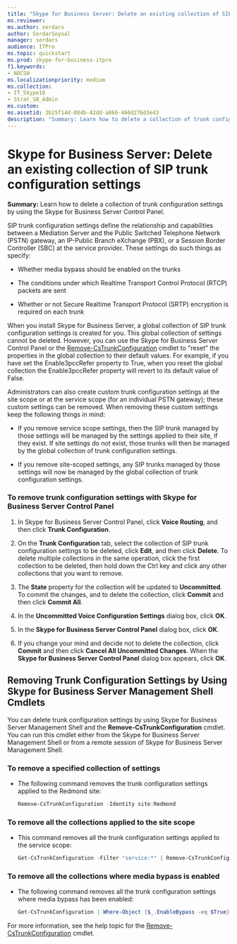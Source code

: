 ```yaml
---
title: "Skype for Business Server: Delete an existing collection of SIP trunk configuration settings"
ms.reviewer: 
ms.author: serdars
author: SerdarSoysal
manager: serdars
audience: ITPro
ms.topic: quickstart
ms.prod: skype-for-business-itpro
f1.keywords:
- NOCSH
ms.localizationpriority: medium
ms.collection: 
- IT_Skype16
- Strat_SB_Admin
ms.custom: 
ms.assetid: 3b25f14d-884b-42dd-a866-460d276d3e43
description: "Summary: Learn how to delete a collection of trunk configuration settings by using the Skype for Business Server Control Panel."
---
```


# Skype for Business Server: Delete an existing collection of SIP trunk configuration settings 
 
**Summary:** Learn how to delete a collection of trunk configuration settings by using the Skype for Business Server Control Panel.
  
SIP trunk configuration settings define the relationship and capabilities between a Mediation Server and the Public Switched Telephone Network (PSTN) gateway, an IP-Public Branch eXchange (PBX), or a Session Border Controller (SBC) at the service provider. These settings do such things as specify:
  
- Whether media bypass should be enabled on the trunks
    
- The conditions under which Realtime Transport Control Protocol (RTCP) packets are sent
    
- Whether or not Secure Realtime Transport Protocol (SRTP) encryption is required on each trunk
    
When you install Skype for Business Server, a global collection of SIP trunk configuration settings is created for you. This global collection of settings cannot be deleted. However, you can use the Skype for Business Server Control Panel or the [Remove-CsTrunkConfiguration](/powershell/module/skype/remove-cstrunkconfiguration) cmdlet to "reset" the properties in the global collection to their default values. For example, if you have set the Enable3pccRefer property to True, when you reset the global collection the Enable3pccRefer property will revert to its default value of False.
  
Administrators can also create custom trunk configuration settings at the site scope or at the service scope (for an individual PSTN gateway); these custom settings can be removed. When removing these custom settings keep the following things in mind:
  
- If you remove service scope settings, then the SIP trunk managed by those settings will be managed by the settings applied to their site, if they exist. If site settings do not exist, those trunks will then be managed by the global collection of trunk configuration settings.
    
- If you remove site-scoped settings, any SIP trunks managed by those settings will now be managed by the global collection of trunk configuration settings.
    
### To remove trunk configuration settings with Skype for Business Server Control Panel

1. In Skype for Business Server Control Panel, click **Voice Routing**, and then click **Trunk Configuration**.
    
2. On the **Trunk Configuration** tab, select the collection of SIP trunk configuration settings to be deleted, click **Edit**, and then click **Delete**. To delete multiple collections in the same operation, click the first collection to be deleted, then hold down the Ctrl key and click any other collections that you want to remove.
    
3. The **State** property for the collection will be updated to **Uncommitted**. To commit the changes, and to delete the collection, click **Commit** and then click **Commit All**.
    
4. In the **Uncommitted Voice Configuration Settings** dialog box, click **OK**.
    
5. In the **Skype for Business Server Control Panel** dialog box, click **OK**.
    
6. If you change your mind and decide not to delete the collection, click **Commit** and then click **Cancel All Uncommitted Changes**. When the **Skype for Business Server Control Panel** dialog box appears, click **OK**.
    
## Removing Trunk Configuration Settings by Using Skype for Business Server Management Shell Cmdlets

You can delete trunk configuration settings by using Skype for Business Server Management Shell and the **Remove-CsTrunkConfiguration** cmdlet. You can run this cmdlet either from the Skype for Business Server Management Shell or from a remote session of Skype for Business Server Management Shell.
  
### To remove a specified collection of settings

- The following command removes the trunk configuration settings applied to the Redmond site:
    
  ```powershell
  Remove-CsTrunkConfiguration -Identity site:Redmond
  ```

### To remove all the collections applied to the site scope

- This command removes all the trunk configuration settings applied to the service scope:
    
  ```powershell
  Get-CsTrunkConfiguration -Filter "service:*" | Remove-CsTrunkConfiguration
  ```

### To remove all the collections where media bypass is enabled

- The following command removes all the trunk configuration settings where media bypass has been enabled:
    
  ```powershell
  Get-CsTrunkConfiguration | Where-Object {$_.EnableBypass -eq $True} | Remove-CsTrunkConfiguration
  ```

For more information, see the help topic for the [Remove-CsTrunkConfiguration](/powershell/module/skype/remove-cstrunkconfiguration) cmdlet.
